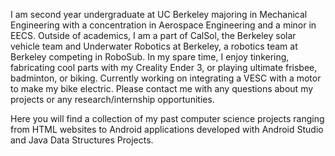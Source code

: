 I am second year undergraduate at UC Berkeley majoring in Mechanical Engineering with a concentration in Aerospace Engineering and a minor in EECS. 
Outside of academics, I am a part of CalSol, the Berkeley solar vehicle team and Underwater Robotics at Berkeley, a robotics team at Berkeley competing in RoboSub. 
In my spare time, I enjoy tinkering, fabricating cool parts with my Creality Ender 3, or playing ultimate frisbee, badminton, or biking. 
Currently working on integrating a VESC with a motor to make my bike electric. 
Please contact me with any questions about my projects or any research/internship opportunities. 

Here you will find a collection of my past computer science projects ranging from HTML websites to Android applications developed with Android Studio and Java Data Structures Projects.
